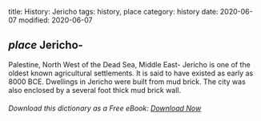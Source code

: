 title: History: Jericho
tags: history, place
category: history
date: 2020-06-07
modified: 2020-06-07

## _place_ Jericho-
Palestine, North West of the Dead Sea, Middle
East-
Jericho is one of the oldest known agricultural settlements. It
is said to have existed as early as 8000 BCE. Dwellings in
Jericho were built from mud brick. The city was also enclosed by a
several foot thick mud brick wall.


###### Download *this* dictionary as a Free eBook: [Download Now]({static}static/SerfHistoryDictionary.pdf)

